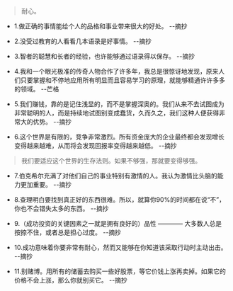 >耐心。

- 1.做正确的事情能给个人的品格和事业带来很大的好处。 --摘抄

- 2.没受过教育的人看看几本语录是好事情。 --摘抄

- 3.智者的聪慧和长者的经验，也许能够通过语录得以保存。 --摘抄

- 4.我和一个眼光极准的传奇人物合作了许多年，我总是很惊讶地发现，原来人们只要掌握和不停地应用所有明显而且容易学习的原理，就能够精通许许多多的领域。 --芒格

- 5.我们赚钱，靠的是记住浅显的，而不是掌握深奥的。我们从来不去试图成为非常聪明的人，而是持续地试图别变成蠢货，久而久之，我们这种人便获得非常大的优势。 --摘抄

- 6.这个世界是有限的，竞争非常激烈。所有资金庞大的企业最终都会发现增长变得越来越难，从而将会发现回报率变得越来越低。 --摘抄

>我们要适应这个世界的生存法则。如果不够强，那就要变得够强。

- 7.伯克希尔充满了对他们自己的事业特别有激情的人。我认为激情比头脑的能力更加重要。 --摘抄

- 8.查理明白要找到真正好的东西很难。所以，就算你90%的时间都在说“不”，你也不会错失太多的东西。 --摘抄

- 9.（成功投资的关键因素之一就是拥有良好的）品性 ———— 大多数人总是按捺不住，或者总是担心过度。 --摘抄

- 10.成功意味着你要非常有耐心，然而又能够在你知道该采取行动时主动出击。 --摘抄

- 11.别赌博。用所有的储蓄去购买一些好股票，等它价钱上涨再卖掉。如果它的价格不会上涨，那么你就别买它。 --摘抄
